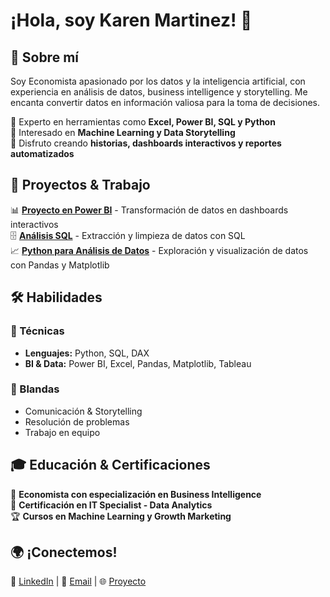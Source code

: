 # ¡Hola, soy Karen Martinez! 👋
 
## 📌 Sobre mí
Soy Economista apasionado por los datos y la inteligencia artificial, con experiencia en análisis de datos, business intelligence y storytelling. Me encanta convertir datos en información valiosa para la toma de decisiones.
 
🔹 Experto en herramientas como **Excel, Power BI, SQL y Python**  
🔹 Interesado en **Machine Learning y Data Storytelling**  
🔹 Disfruto creando **historias, dashboards interactivos y reportes automatizados**  
 
## 🚀 Proyectos & Trabajo
📊 **[Proyecto en Power BI](#)** - Transformación de datos en dashboards interactivos  
🗄️ **[Análisis SQL](#)** - Extracción y limpieza de datos con SQL  
📈 **[Python para Análisis de Datos](#)** - Exploración y visualización de datos con Pandas y Matplotlib  
 
## 🛠️ Habilidades
### 📌 Técnicas
- **Lenguajes:** Python, SQL, DAX  
- **BI & Data:** Power BI, Excel, Pandas, Matplotlib, Tableau
 
### 📌 Blandas
- Comunicación & Storytelling  
- Resolución de problemas  
- Trabajo en equipo  
 
## 🎓 Educación & Certificaciones
📖 **Economista con especialización en Business Intelligence**  
📜 **Certificación en IT Specialist - Data Analytics**  
🏆 **Cursos en Machine Learning y Growth Marketing**  
 
## 🌍 ¡Conectemos!
📩 [LinkedIn](https://www.linkedin.com/in/andervcy/) | 📧 [Email](anderbladimir@gmail.com) | 🌐 [Proyecto](https://cienciadedatosec.com/)
